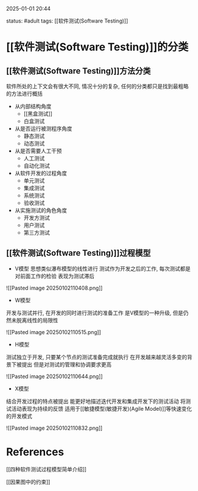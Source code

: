 2025-01-01    20:44

status: #adult 
tags: [[软件测试(Software Testing)]]


# [[软件测试(Software Testing)]]的分类

## [[软件测试(Software Testing)]]方法分类
软件所处的上下文会有很大不同, 情况十分的复杂, 任何的分类都只是找到最粗略的方法进行概括

- 从内部结构角度
	- [[黑盒测试]]
	- 白盒测试
- 从是否运行被测程序角度
	- 静态测试
	- 动态测试
- 从是否需要人工干预
	- 人工测试
	- 自动化测试
- 从软件开发的过程角度
	- 单元测试
	- 集成测试
	- 系统测试
	- 验收测试
- 从实施测试的角色角度
	- 开发方测试
	- 用户测试
	- 第三方测试

## [[软件测试(Software Testing)]]过程模型

- V模型
思想类似瀑布模型的线性进行
测试作为开发之后的工作, 每次测试都是对前面工作的检验
表现为测试滞后

![[Pasted image 20250102110408.png]]
- W模型

开发与测试并行, 在开发的同时进行测试的准备工作
是V模型的一种升级, 但是仍然未脱离线性的局限性


![[Pasted image 20250102110515.png]]
- H模型

测试独立于开发, 只要某个节点的测试准备完成就执行
在开发越来越灵活多变的背景下被提出
但是对测试的管理和协调要求更高

![[Pasted image 20250102110644.png]]

- X模型

结合开发过程的特点被提出
能更好地描述迭代开发和集成开发下的测试活动
将测试活动表现为持续的反馈
适用于[[敏捷模型(敏捷开发)(Agile Model)]]等快速变化的开发模式

![[Pasted image 20250102110832.png]]
# References

[[四种软件测试过程模型简单介绍]]

[[因果图中的约束]]